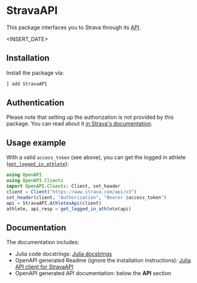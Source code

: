 # StravaAPI

This package interfaces you to Strava through its [API](https://developers.strava.com/).

<INSERT_DATE>

## Installation

Install the package via:

```julia
] add StravaAPI
```

## Authentication

Please note that setting up the authorization is not provided by this package.
You can read about it [in Strava's documentation](https://developers.strava.com/docs/getting-started/#oauth).

## Usage example

With a valid `access_token` (see above), you can get the logged in athlete ([`get_logged_in_athlete`](@ref)):

```julia
using OpenAPI
using OpenAPI.Clients
import OpenAPI.Clients: Client, set_header
client = Client("https://www.strava.com/api/v3")
set_header(client, "Authorization", "Bearer $access_token")
api = StravaAPI.AthletesApi(client)
athlete, api_resp = get_logged_in_athlete(api)
```

## Documentation

The documentation includes:

* Julia code docstrings: [Julia docstrings](@ref)
* OpenAPI generated Readme (ignore the installation instructions): [Julia API client for StravaAPI](@ref)
* OpenAPI generated API documentation: below the **API** section
